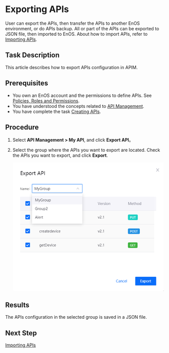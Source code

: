 # Exporting APIs

User can export the APIs, then transfer the APIs to another EnOS environment, or do APIs backup. All or part of the APIs can be exported to JSON file, then imported to EnOS. About how to import APIs, refer to [Importing APIs](importing_api).


## Task Description

This article describes how to export APIs configuration in APIM.

## Prerequisites

- You own an EnOS account and the permissions to define APIs. See [Policies, Roles and Permissions](/docs/iam/en/latest/access_policy).
- You have understood the concepts related to [API Management](api_management_concepts).
- You have complete the task [Creating APIs](creating_api).


## Procedure

1. Select **API Management > My API**, and click **Export API**。

2. Select the group where the APIs you want to export are located. Check the APIs you want to export, and click **Export**.
   
   ![](media/ex_choose.png)


## Results

The APIs configuration in the selected group is saved in a JSON file.



## Next Step

[Importing APIs](importing_api)